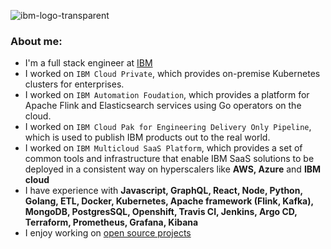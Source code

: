 ![ibm-logo-transparent](https://user-images.githubusercontent.com/17713495/189561539-655aeba6-a67a-4387-865d-ebe5c7b0aacf.png)

### About me:
- I'm a full stack engineer at [IBM](https://www.ibm.com/us-en/)
- I worked on `IBM Cloud Private`, which provides on-premise Kubernetes clusters for enterprises.
- I worked on `IBM Automation Foudation`, which provides a platform for Apache Flink and Elasticsearch services using Go operators on the cloud.
- I worked on `IBM Cloud Pak for Engineering Delivery Only Pipeline`, which is used to publish IBM products out to the real world.
- I worked on `IBM Multicloud SaaS Platform`, which provides a set of common tools and infrastructure that enable IBM SaaS solutions 
  to be deployed in a consistent way on hyperscalers like **AWS, Azure** and **IBM cloud**
- I have experience with **Javascript, GraphQL, React, Node, Python, Golang, ETL, Docker, Kubernetes, Apache framework (Flink, Kafka), MongoDB, PostgresSQL, Openshift, Travis CI, Jenkins, Argo CD, Terraform,
Prometheus, Grafana, Kibana**
- I enjoy working on [open source projects](https://github.com/org-not-included)
